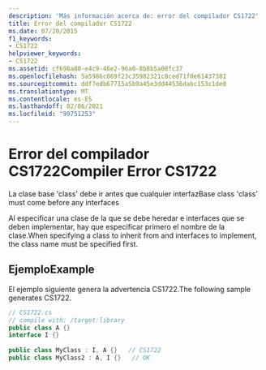 ```yaml
---
description: 'Más información acerca de: error del compilador CS1722'
title: Error del compilador CS1722
ms.date: 07/20/2015
f1_keywords:
- CS1722
helpviewer_keywords:
- CS1722
ms.assetid: cf698a80-e4c9-46e2-96a0-8b8b5a08fc37
ms.openlocfilehash: 5a5986c869f23c35982321c8ced71f0e61437381
ms.sourcegitcommit: ddf7edb67715a5b9a45e3dd44536dabc153c1de0
ms.translationtype: MT
ms.contentlocale: es-ES
ms.lasthandoff: 02/06/2021
ms.locfileid: "99751253"
---
```

# <a name="compiler-error-cs1722"></a><span data-ttu-id="48dfa-103">Error del compilador CS1722</span><span class="sxs-lookup"><span data-stu-id="48dfa-103">Compiler Error CS1722</span></span>

<span data-ttu-id="48dfa-104">La clase base 'class' debe ir antes que cualquier interfaz</span><span class="sxs-lookup"><span data-stu-id="48dfa-104">Base class 'class' must come before any interfaces</span></span>  
  
 <span data-ttu-id="48dfa-105">Al especificar una clase de la que se debe heredar e interfaces que se deben implementar, hay que especificar primero el nombre de la clase.</span><span class="sxs-lookup"><span data-stu-id="48dfa-105">When specifying a class to inherit from and interfaces to implement, the class name must be specified first.</span></span>  
  
## <a name="example"></a><span data-ttu-id="48dfa-106">Ejemplo</span><span class="sxs-lookup"><span data-stu-id="48dfa-106">Example</span></span>  

 <span data-ttu-id="48dfa-107">El ejemplo siguiente genera la advertencia CS1722.</span><span class="sxs-lookup"><span data-stu-id="48dfa-107">The following sample generates CS1722.</span></span>  
  
```csharp  
// CS1722.cs  
// compile with: /target:library  
public class A {}  
interface I {}  
  
public class MyClass : I, A {}   // CS1722  
public class MyClass2 : A, I {}   // OK  
```
